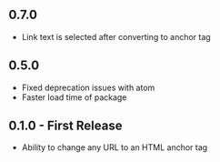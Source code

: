 ## 0.7.0
* Link text is selected after converting to anchor tag

## 0.5.0
* Fixed deprecation issues with atom
* Faster load time of package

## 0.1.0 - First Release
* Ability to change any URL to an HTML anchor tag

